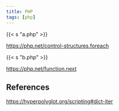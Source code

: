 ```yaml
---
title: PHP
tags: [php]
---
```


{{< s "a.php" >}}

<https://php.net/control-structures.foreach>

{{< s "b.php" >}}

<https://php.net/function.next>

## References

<https://hyperpolyglot.org/scripting#dict-iter>
